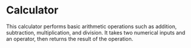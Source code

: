 # Calculator
This calculator performs basic arithmetic operations such as addition, subtraction, multiplication, and division. It takes two numerical inputs and an operator, then returns the result of the operation.
